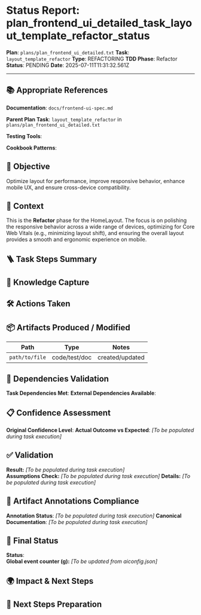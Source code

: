 <!-- Save as status/plan_<id>_task_<id>_status.md -->
# Status Report: plan_frontend_ui_detailed_task_layout_template_refactor_status

**Plan**: `plans/plan_frontend_ui_detailed.txt`
**Task**: `layout_template_refactor`
**Type**: REFACTORING
**TDD Phase**: Refactor
**Status**: PENDING
**Date**: 2025-07-11T11:31:32.561Z

---

## 📚 Appropriate References

**Documentation**: `docs/frontend-ui-spec.md`

**Parent Plan Task**: `layout_template_refactor` in `plans/plan_frontend_ui_detailed.txt`

**Testing Tools**: <!-- Jest, @testing-library/react, nock, supertest, jsdom, sinon, nodemailer-mock, shelljs -->

**Cookbook Patterns**: <!-- docs/cookbook/recipe_*.md if applicable -->

## 🎯 Objective

Optimize layout for performance, improve responsive behavior, enhance mobile UX, and ensure cross-device compatibility.

## 📝 Context

This is the **Refactor** phase for the HomeLayout. The focus is on polishing the responsive behavior across a wide range of devices, optimizing for Core Web Vitals (e.g., minimizing layout shift), and ensuring the overall layout provides a smooth and ergonomic experience on mobile.

## 🪜 Task Steps Summary

<!-- Ordered list summarising major sub-steps -->

## 🧠 Knowledge Capture

<!-- Key learnings, decisions, or patterns worth re-using -->

## 🛠 Actions Taken

<!-- Bullet list of concrete steps performed in this task -->

## 📦 Artifacts Produced / Modified
| Path | Type | Notes |
|------|------|-------|
| `path/to/file` | code/test/doc | created/updated |

## 🔗 Dependencies Validation

**Task Dependencies Met**: <!-- Yes/No - list which tasks must complete first -->
**External Dependencies Available**: <!-- Node.js, Jest, libraries - verify versions -->

## 📋 Confidence Assessment

**Original Confidence Level**: <!-- High/Medium/Low from plan -->
**Actual Outcome vs Expected**: <!-- Did task proceed as predicted? Any deviations? --> *[To be populated during task execution]*

## ✅ Validation

**Result:** <!-- VALIDATION_PASSED | VALIDATION_FAILED --> *[To be populated during task execution]*  
**Assumptions Check:** <!-- Confirm critical assumptions from plan remain valid -->  *[To be populated during task execution]*
**Details:** <!-- Summarize test run output, build results, & reasoning --> *[To be populated during task execution]*

## 🔗 Artifact Annotations Compliance

**Annotation Status**: <!-- Verified all modified files contain artifact annotations --> *[To be populated during task execution]*
**Canonical Documentation**: <!-- Confirm pointers to docs/architecture-spec.md etc. added --> *[To be populated during task execution]*

## 🏁 Final Status

**Status**: <!-- DONE | FAILED | VALIDATION_PASSED -->  
**Global event counter (g):** <!-- increment from aiconfig.json and update --> *[To be updated from aiconfig.json]*

## 🌍 Impact & Next Steps

<!-- Describe impact on broader system and immediate follow-up actions -->

## 🚀 Next Steps Preparation

<!-- Checklist or notes to prepare upcoming tasks -->